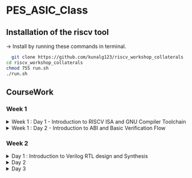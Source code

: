 
# PES_ASIC_Class



## Installation of the riscv tool

 -> Install by running these commands in terminal.

```bash
  git clone https://github.com/kunalg123/riscv_workshop_collaterals
cd riscv_workshop_collaterals
chmod 755 run.sh
./run.sh 
```

## CourseWork

### Week 1

<details>
  <summary> Week 1 : Day 1 - Introduction to RISCV ISA and GNU Compiler Toolchain </summary>
  <br>



## C program That calculates sum from 1 to N
____Compiling it using C compiler____
```
gcc sum1ton.c 
./a.out
```





____Compiling using RISCV compiler____
```
riscv64-unknown-elf-gcc -O1 -mabi=lp64 -march=rv64i -o sum1ton.o sum1ton.c
spike pk sum1ton.o
riscv64-unknown-elf-objdump -d 1_to_N.o | less (in new tab)
```
## Spike Simulation





## Write a C program for Signed And Unsigned Numbers 



```
vim unsignedHighest.c
riscv64-unknown-elf-gcc -Ofast -mabi=lp64 -march=rv64i -o unsignedHighest.o unsignedHighest.c
spike pk unsignedHighest.o
```





## For the signed number 




```
vim signedHighest.c
riscv64-unknown-elf-gcc -Ofast -mabi=lp64 -march=rv64i -o signedHighest.o signedHighest.c
spike pk signedHighest.o
```

</details>

<details>
  <summary> Week 1 : Day 2 - Introduction to ABI and Basic Verification Flow </summary>
  <br>

# Introduction to ABI and basic verification flow

### Download the load.S , 1to9_count.c files from 
https://github.com/kunalg123/riscv_workshop_collaterals/tree/master/labs




```
cat 1to9_custom.c
cat load.S
```






```
riscv64-unknown-elf-gcc -Ofast -mabi=lp64 -march=rv64i -o 1to9_custom.o 1to9_custom.c load.S
spike pk 1to9_custom.o
riscv64-unknown-elf-objdump -d 1to9_custom.o | less
```

## Spike Simulation

![Screenshot from 2023-08-21 09-10-32](https://github.com/ramdev604/pes_asic_class/assets/43489027/64e49c93-a6e6-42f4-a187-1c789809ce21)
</details>


### Week 2

<details>
  <summary>Day 1 : Introduction to Verilog RTL design and Synthesis
</summary>

  ## Task 1 : Loading and verifying functionality of a design.

  * After installation of tools run these commands to verify a design.

  ```bash
    sudo -s
    cd /VLSI/sky130RTLDesignAndSynthesisWorkshop/verilog_files
    iverilog good_mux.v tb_good_mux.v
    ./a.out
    gtkwave tb_good_mux.vcd
  ```
  ![2](https://github.com/saneeaman9/pes_asic_class/assets/75088597/dcb825d3-6e07-417e-8f1f-61cae1baf730)

  **gtkwave simulation**
  
  ![1](https://github.com/saneeaman9/pes_asic_class/assets/75088597/1e684563-1204-4286-80e6-4b942f309654)

  ## Task 2 : Labs using Yosys and Sky130 PDKs.

  * Run there commands in the required folder.

  ```bash
  yosys
  read_liberty -lib ../lib/sky130_fd_sc_hd__tt_025C_1v80.lib
  read_verilog good_mux.v
  synth -top good_mux 
  abc -liberty ../lib/sky130_fd_sc_hd__tt_025C_1v80.lib
  show
  ```
  ![4](https://github.com/saneeaman9/pes_asic_class/assets/75088597/10bcbe8b-708c-4286-b991-3ac649634181)

  ![3](https://github.com/saneeaman9/pes_asic_class/assets/75088597/b25b3f47-a1ee-49ed-b098-38497d3a194b)

  </br>

  * Writing a netlist.
    ```bash
    write_verilog good_mux_netlist.v 
    !gvim good_mux_netlist.v

    write_verilog -noattr good_mux_netlist.v 
    !gvim good_mux_netlist.v 
    ```
  
  </br>

  * Simplified netlist.






  
  
</details>


<details>
  <summary>Day 2</summary>

  ### Task 1

    ```bash
     vim ../lib/sky130_fd_sc_hd__tt_025C_1v80.lib
    ```
  ![1](https://github.com/saneeaman9/pes_asic_class/assets/75088597/11a09ee1-5608-4ff9-842d-6dc1e9b19520)

  ![2](https://github.com/saneeaman9/pes_asic_class/assets/75088597/3394a377-bd16-4fab-ae4b-ba09c93326cf)

  ![3](https://github.com/saneeaman9/pes_asic_class/assets/75088597/e8c20cbe-3bdb-4546-9e2e-5d10fb941946)

  ![4](https://github.com/saneeaman9/pes_asic_class/assets/75088597/7c62a951-15c6-4427-86f5-7e2b4959c0bd)





  ### Task 2

  **Systhesis**

  ```bash
  yosys
read_liberty -lib ../lib//sky130_fd_sc_hd__tt_025C_1v80.lib
read_verilog multiple_modules.v
synth -top multiple_modules
abc -liberty ../lib/sky130_fd_sc_hd__tt_025C_1v80.lib
show multiple_modules
```
![6](https://github.com/saneeaman9/pes_asic_class/assets/75088597/77f01800-b5a2-47e5-961f-75d4759ac852)

![5](https://github.com/saneeaman9/pes_asic_class/assets/75088597/8380fa74-755f-4939-94c1-03fdfc4df31e)


```bash
write_verilog multiple_modules_hier.v
!vim multiple_modules_hier.v 
```
![7](https://github.com/saneeaman9/pes_asic_class/assets/75088597/594cc847-0123-4f1a-a208-6d496ca6a582)


### Task 3

  **Various Flop Coding Styles and optimization**

  * For async reset.
  
  ```bash
  iverilog dff_asyncres.v tb_dff_asyncres.v
./a.out
gtkwave tb_dff_asyncres.vcd 
  ```

  ![8](https://github.com/saneeaman9/pes_asic_class/assets/75088597/d02386d3-cdf2-4814-a77f-73e424bbd6c3)


  * For async set

  ```bash
  iverilog dff_async_set.v tb_dff_async_set.v
./a.out
gtkwave tb_dff_async_set.vcd
  ```

  ![9](https://github.com/saneeaman9/pes_asic_class/assets/75088597/07a8f950-b776-4b0e-9171-0179d9e1b4c4)



</details>


<details>
  <summary>Day 3</summary>
  s
</details>
